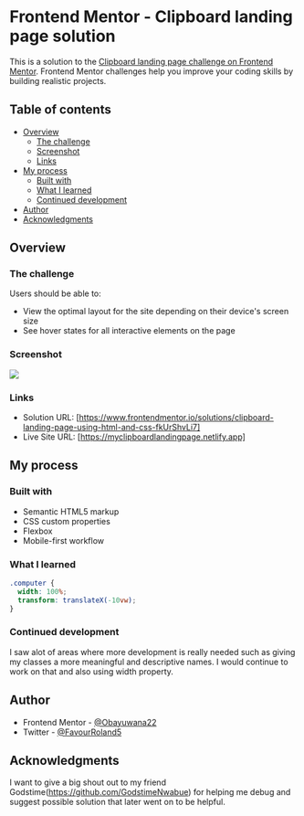 # Frontend Mentor - Clipboard landing page solution

This is a solution to the [Clipboard landing page challenge on Frontend Mentor](https://www.frontendmentor.io/challenges/clipboard-landing-page-5cc9bccd6c4c91111378ecb9). Frontend Mentor challenges help you improve your coding skills by building realistic projects.

## Table of contents

- [Overview](#overview)
  - [The challenge](#the-challenge)
  - [Screenshot](#screenshot)
  - [Links](#links)
- [My process](#my-process)
  - [Built with](#built-with)
  - [What I learned](#what-i-learned)
  - [Continued development](#continued-development)
- [Author](#author)
- [Acknowledgments](#acknowledgments)

## Overview

### The challenge

Users should be able to:

- View the optimal layout for the site depending on their device's screen size
- See hover states for all interactive elements on the page

### Screenshot

![](./screenshot.jpg)

### Links

- Solution URL: [https://www.frontendmentor.io/solutions/clipboard-landing-page-using-html-and-css-fkUrShvLi7]
- Live Site URL: [https://myclipboardlandingpage.netlify.app]

## My process

### Built with

- Semantic HTML5 markup
- CSS custom properties
- Flexbox
- Mobile-first workflow

### What I learned

```css
.computer {
  width: 100%;
  transform: translateX(-10vw);
}
```

### Continued development

I saw alot of areas where more development is really needed such as giving my classes a more meaningful and descriptive names. I would continue to work on that and also using width property.

## Author

- Frontend Mentor - [@Obayuwana22](https://www.frontendmentor.io/profile/yourusername)
- Twitter - [@FavourRoland5](https://www.twitter.com/yourusername)

## Acknowledgments

I want to give a big shout out to my friend Godstime(https://github.com/GodstimeNwabue) for helping me debug and suggest possible solution that later went on to be helpful.
